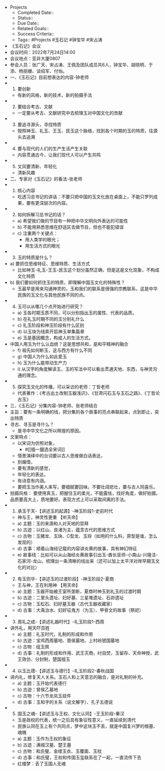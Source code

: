 - Projects
    - Completed Date::
    - Status::
    - Due Date::
    - Related Goals::
    - Success Criteria:: 
    - Tags:: #Projects #玉石记 #钟宝华 #宋占涛 
- 《玉石记》会议
- 会议时间：2022年7月24日14:00
- 会议地点：亚非大厦0807
- 参会人员：张广天、宋占涛、王佩及团队成员共6人，钟宝华、胡晓明、于添、杨丽姗、谈绍军、付怡。
- 一、《玉石记》目前想表达的内容-钟老师
- 1.	要创新
    - 有新的风格，新的技术，新的拍摄手法
- 2.	要结合考古、文献
    - 一定要从考古、文献研究中去梳理玉对中国文化的贡献
- 3.	要追寻源头，寻找特质
    - 按照神玉、礼玉、王玉、民玉这个脉络，找到各个时期的玉的特质，往源头去追溯
- 4.	要与现代的人们的生产生活产生关联
    - 内容贯通古今，让我们现代人可以产生共鸣
- 5.	文风要清新、年轻化
    - 清新风趣
- 二、专家对《玉石记》的看法-张老师
- 1.	核心内容
    - 吃透习总书记的讲话：不要只把中国的玉文化放在桌面上，不能只罗列成果，要有更深层次的内容。
- 2.	如何拆解习总书记的话？
    - a)	希望我们做的节目有一种把中华文明向外表达的可能性
    - b)	不能用熟悉思维在舒适区去做节目，但也不能犯错误
    - c)	注重两个关键点：
        - 用人类学的眼光；
        - 用生活方式的眼光
- 3.	玉的特质是什么？
- a)	要抓住思维特征、思维特质、生活方式
    - 比如神玉-礼玉-王玉-民玉这个划分虽然正确，但是这是文化现象，不构成文化特质
- b)	我们要如何抓住玉的特质，即理解中国玉文化的特殊性？
    - 玉最早是用来沟通神灵的，玉和我们的联系是很强的宗教联系，这是中华民族的玉文化与其他民族不同的点。
- 4.	玉可以从哪几个点开始进行研究？
    - a)	玉各时期玉质不同，可以分别指出玉的属性、代表的品质。
    - b)	在礼玉时期不同的玉分别礼什么
    - c)	礼玉阶段和神玉阶段有什么区别
    - d)	以玉玦为线索开启神玉单集篇章
    - e)	玉是基因概念，构成人的生活方式。
- 中国人用玉为什么认血统？这是思想共和，是和平精神的融合
    - f)	祖先如何断玉，这与西方有什么不同
    - g)	中国人为什么如此爱玉
    - h)	玉为什么能带动生产力
    - i)	从汉字的角度解读玉，玉的写法中可以看出贯通天地、东西，与神灵沟通的理念。
- 5.	探究玉文化的传播，可以采访的老师：丁哲老师
    - 代表著作：《考古出土改制玉器浅识》、《甘肃闪石玉与玉石之路》、《丁哲论古玉》
- 三、《玉石记》分集内容-钟老师、张老师结合
- 主旨：要有一条明确的线，把分集的各个故事的亮点串联起来，点到即止，突出特质
- 寻古、寻玉是寻什么？
    - 是寻中华文化之所以辉煌的原因。
- 文案特点：
    - 以宋词为仿照对象，
        - #[[插一腿选全宋词]]
    - 情景演绎中的台词要以古人思维做白话表达，
    - 别煽情，
    - 要有清新的感觉，
    - 年轻化的表达，
    - 有诗意有内涵。
    - 要把玉当作美人来写，要细腻要回味。不要壮阔悲壮，要与古人同喜乐。
- 拍摄风格： 要使用真玉，把握住玉的柔光，不能露怯，找好角度，做好拍摄。品质要高大上，质地要好。表现方式上可以采取间离的手法。
- 1.	承玉于天-【讲述玉的起源】-神玉阶段1-史前时代
    - 神与王，神灵性更重 【听天命】
    - a)	主题：玉的来源和人对天地的崇拜
    - b)	古迹：以红山、良渚为主，蕴含古代的思维方式
    - c)	古物：玉猪龙、玉玦、C型龙、玉琮（如用的什么料，原型是谁，怎么发现的）
    - d)	古事：顺着山海经记载的内容讲炎黄的故事，具有神幻特征
    - e)	故事线：比如可以从山海经炎黄故事引出玉-酋长巫师-小南山-兴隆洼-石家河-龙山，梳理出一条清晰的线出来（还可以加上太平洋对岸早期玉文化的对比）
- 2.	有玉则华-【讲述玉的过渡阶段】-神玉阶段2-夏商
    - 王与神，王在利用神 【用天命】
    - a)	主题：玉器开始被王室所垄断，夏商时神玉到礼玉的过渡时期
    - b)	古迹：二里头遗址、妇好墓、三星堆遗址、石峁遗址
    - c)	古物：玉松石、妇好墓玉器（古代玉器收藏家）
    - d)	古事：大禹治水、妇好征鬼方（为玉）、甲骨文的故事（祭祀）
- 3.	周礼之成-【讲述礼器时代】-礼玉阶段1-西周
- 讲外礼，用天吓百姓
    - a)	主题：礼玉时代，礼制的形成和作用
    - b)	古迹：宝鸡西周墓地、晋侯墓地、上村岭虢国墓地
    - c)	古物：组玉佩
    - d)	古事：礼制的形成和作用、武王灭商，纣自焚，玉留存、天命神授，武王效仿、分封制，楚国擅玉
- 4.	以玉比德-【讲述玉与德行】-礼玉阶段2-春秋战国
- 讲内礼，修复天人关系。玉石人和上天意志的融合，是对礼制的补充。
    - a)	主题：玉开始代表德行
    - b)	古迹：曾侯乙墓地
    - c)	古物：十六节龙凤玉挂件
    - d)	古事：玉和字的关系（说文解字）、孔子五德说
- 5.	国玉之魂-【讲述玉与王权、文化认同】-王玉阶段-秦汉
    - 玉是政权的代表，统一之后具有象征性意义，一直延续到清代
    - 民族认同在玉上有个共同点，梦中这块玉不丢，就是中国复兴梦的根基、魂魄
    - a)	主题：玉作为王权的象征
    - b)	古迹：满城汉墓、楚王墓
    - c)	古物：和氏璧、金缕玉衣、玉覆面、玉枕
    - d)	古事：和氏璧，王权和传国玉玺联系在了一起，一直流传下去
    - 红楼梦：丢了玉国人无魂
